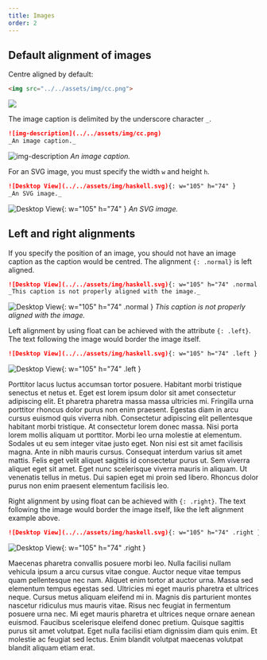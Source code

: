 ```yaml
---
title: Images
order: 2
---
```


## Default alignment of images

Centre aligned by default:

```html
<img src="../../assets/img/cc.png">
```

<img src="../../assets/img/cc.png">

The image caption is delimited by the underscore character `_`.

```md
![img-description](../../assets/img/cc.png)
_An image caption._
```

![img-description](../../assets/img/cc.png)
_An image caption._

For an SVG image, you must specify the width `w` and height `h`.

```md
![Desktop View](../../assets/img/haskell.svg){: w="105" h="74" }
_An SVG image._
```

![Desktop View](../../assets/img/haskell.svg){: w="105" h="74" }
_An SVG image._

## Left and right alignments

If you specify the position of an image, you should not have an image caption as
the caption would be centred. The alignment `{: .normal}` is left aligned.

```md
![Desktop View](../../assets/img/haskell.svg){: w="105" h="74" .normal }
_This caption is not properly aligned with the image._
```

![Desktop View](../../assets/img/haskell.svg){: w="105" h="74" .normal }
_This caption is not properly aligned with the image._

Left alignment by using float can be achieved with the attribute
`{: .left}`. The text following the image would border the image itself.

```md
![Desktop View](../../assets/img/haskell.svg){: w="105" h="74" .left }
```

![Desktop View](../../assets/img/haskell.svg){: w="105" h="74" .left }

Porttitor lacus luctus accumsan tortor posuere. Habitant morbi tristique
senectus et netus et. Eget est lorem ipsum dolor sit amet consectetur adipiscing
elit. Et pharetra pharetra massa massa ultricies mi. Fringilla urna porttitor
rhoncus dolor purus non enim praesent. Egestas diam in arcu cursus euismod quis
viverra nibh. Consectetur adipiscing elit pellentesque habitant morbi
tristique. At consectetur lorem donec massa. Nisi porta lorem mollis aliquam ut
porttitor. Morbi leo urna molestie at elementum. Sodales ut eu sem integer vitae
justo eget. Non nisi est sit amet facilisis magna. Ante in nibh mauris
cursus. Consequat interdum varius sit amet mattis. Felis eget velit aliquet
sagittis id consectetur purus ut. Sem viverra aliquet eget sit amet. Eget nunc
scelerisque viverra mauris in aliquam. Ut venenatis tellus in metus. Dui sapien
eget mi proin sed libero. Rhoncus dolor purus non enim praesent elementum
facilisis leo.

Right alignment by using float can be achieved with `{: .right}`.  The text
following the image would border the image itself, like the left alignment
example above.

```md
![Desktop View](../../assets/img/haskell.svg){: w="105" h="74" .right }
```

![Desktop View](../../assets/img/haskell.svg){: w="105" h="74" .right }

Maecenas pharetra convallis posuere morbi leo. Nulla facilisi nullam vehicula
ipsum a arcu cursus vitae congue. Auctor neque vitae tempus quam pellentesque
nec nam. Aliquet enim tortor at auctor urna. Massa sed elementum tempus egestas
sed. Ultricies mi eget mauris pharetra et ultrices neque. Cursus metus aliquam
eleifend mi in. Magnis dis parturient montes nascetur ridiculus mus mauris
vitae. Risus nec feugiat in fermentum posuere urna nec. Mi eget mauris pharetra
et ultrices neque ornare aenean euismod. Faucibus scelerisque eleifend donec
pretium. Quisque sagittis purus sit amet volutpat. Eget nulla facilisi etiam
dignissim diam quis enim. Et molestie ac feugiat sed lectus. Enim blandit
volutpat maecenas volutpat blandit aliquam etiam erat.
